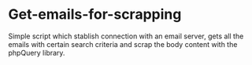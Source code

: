 # Get-emails-for-scrapping
Simple script which stablish connection with an email server, gets all the emails with certain search criteria and scrap the body content with the phpQuery library.
